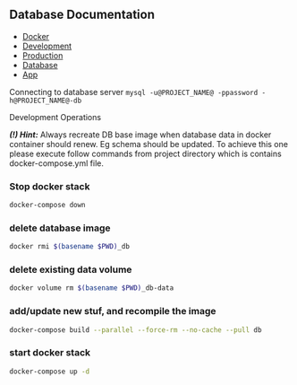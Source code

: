 ## Database Documentation

* [Docker](docker.md)
* [Development](development.md)
* [Production](production.md)
* [Database](db.md)
* [App](app.md)

Connecting to database server
`mysql -u@PROJECT_NAME@ -ppassword -h@PROJECT_NAME@-db`

Development Operations

**_(!) Hint:_** Always recreate DB base image when database data in docker container should renew. 
Eg schema should be updated. 
To achieve this one please execute follow commands 
from project directory which is contains docker-compose.yml file.

### Stop docker stack

```bash
docker-compose down
```

### delete database image

```bash
docker rmi $(basename $PWD)_db
```

### delete existing data volume

```bash
docker volume rm $(basename $PWD)_db-data
```

### add/update new stuf, and recompile the image

```bash
docker-compose build --parallel --force-rm --no-cache --pull db
```

### start docker stack

```bash
docker-compose up -d
```

